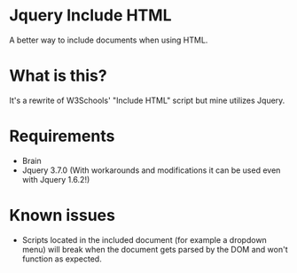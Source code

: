 # Jquery Include HTML
A better way to include documents when using HTML.

# What is this?
It's a rewrite of W3Schools' "Include HTML" script but mine utilizes Jquery.

# Requirements
- Brain
- Jquery 3.7.0 (With workarounds and modifications it can be used even with Jquery 1.6.2!)

# Known issues
- Scripts located in the included document (for example a dropdown menu) will break when the document gets parsed by the DOM and won't function as expected.  
